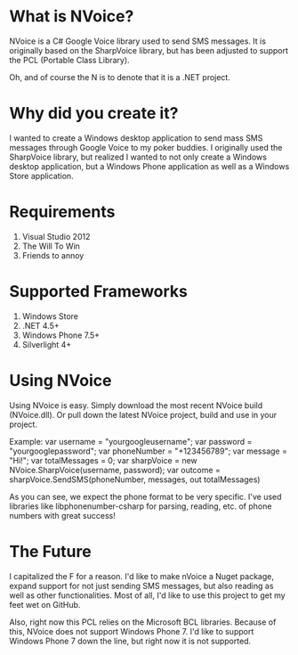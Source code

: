 What is NVoice?
==============================
NVoice is a C# Google Voice library used to send SMS messages. It is originally based on the SharpVoice library, but has been adjusted to support the PCL (Portable Class Library).

Oh, and of course the N is to denote that it is a .NET project.

Why did you create it?
==============================
I wanted to create a Windows desktop application to send mass SMS messages through Google Voice to my poker buddies. I originally used the SharpVoice library, but realized I wanted to 
not only create a Windows desktop application, but a Windows Phone application as well as a Windows Store application.

Requirements
==============================

1. Visual Studio 2012
2. The Will To Win
3. Friends to annoy

Supported Frameworks
==============================

1. Windows Store
2. .NET 4.5+
3. Windows Phone 7.5+
4. Silverlight 4+

Using NVoice
==============================
Using NVoice is easy. Simply download the most recent NVoice build (NVoice.dll). Or pull down the latest NVoice project, build and use in your project.

Example:
var username = "yourgoogleusername";
var password = "yourgooglepassword";
var phoneNumber = "+123456789";
var message = "Hi!";
var totalMessages = 0;
var sharpVoice = new NVoice.SharpVoice(username, password);
var outcome = sharpVoice.SendSMS(phoneNumber, messages, out totalMessages)

As you can see, we expect the phone format to be very specific. I've used libraries like libphonenumber-csharp for parsing, reading, etc. of phone numbers with <borat>great success!</borat>

The Future
==============================
I capitalized the F for a reason. I'd like to make nVoice a Nuget package, expand support for not just sending SMS messages, but also reading as well as other functionalities. Most of all, I'd like to use this
project to get my feet wet on GitHub.

Also, right now this PCL relies on the Microsoft BCL libraries. Because of this, NVoice does not support Windows Phone 7. I'd like to support Windows Phone 7 down the line, but right now it is not supported.